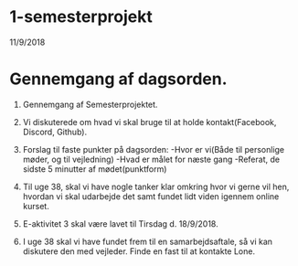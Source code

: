 # 1-semesterprojekt
11/9/2018
# Gennemgang af dagsorden.
1. Gennemgang af Semesterprojektet.
2. Vi diskuterede om hvad vi skal bruge til at holde kontakt(Facebook, Discord, Github).
3. Forslag til faste punkter på dagsorden:
	-Hvor er vi(Både til personlige møder, og til vejledning)
	-Hvad er målet for næste gang
	-Referat, de sidste 5 minutter af mødet(punktform)

4. Til uge 38, skal vi have nogle tanker klar omkring hvor vi gerne vil hen, hvordan vi skal udarbejde det samt fundet lidt viden igennem online kurset.
5. E-aktivitet 3 skal være lavet til Tirsdag d. 18/9/2018.

6. I uge 38 skal vi have fundet frem til en samarbejdsaftale, så vi kan diskutere den med vejleder.
Finde en fast til at kontakte Lone.
